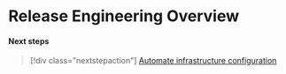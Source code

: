 # Release Engineering Overview

#### Next steps

> [!div class="nextstepaction"]
> [Automate infrastructure configuration](./release-engineering-app-dev.md)